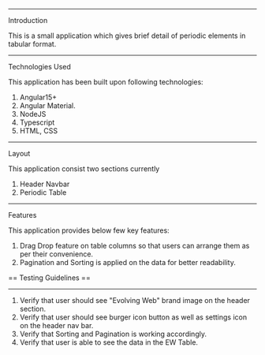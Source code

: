 
__________________
Introduction

This is a small application which gives brief detail of periodic elements in tabular format.

_______________________
Technologies Used

This application has been built upon following technologies:

1) Angular15+ 
2) Angular Material.
3) NodeJS
4) Typescript
5) HTML, CSS
____________
Layout

This application consist two sections currently 

1) Header Navbar
2) Periodic Table

______________
Features

This application provides below few key features:

1) Drag Drop feature on table columns so that users can arrange them as per their convenience.
2) Pagination and Sorting is applied on the data for better readability.


== Testing Guidelines ==
________________________

1) Verify that user should see "Evolving Web" brand image on the header section.
2) Verify that user should see burger icon button as well as settings icon on the header nav bar.
3) Verify that Sorting and Pagination is working accordingly.
4) Verify that user is able to see the data in the EW Table.




